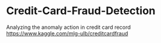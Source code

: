 # Credit-Card-Fraud-Detection
Analyzing the anomaly action in credit card record
https://www.kaggle.com/mlg-ulb/creditcardfraud
